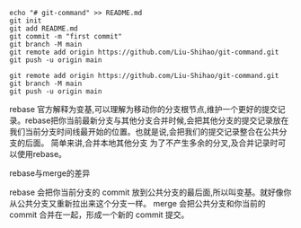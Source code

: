 ```shell
echo "# git-command" >> README.md
git init
git add README.md
git commit -m "first commit"
git branch -M main
git remote add origin https://github.com/Liu-Shihao/git-command.git
git push -u origin main

git remote add origin https://github.com/Liu-Shihao/git-command.git
git branch -M main
git push -u origin main
```

rebase 官方解释为变基,可以理解为移动你的分支根节点,维护一个更好的提交记录。rebase把你当前最新分支与其他分支合并时候,会把其他分支的提交记录放在我们当前分支时间线最开始的位置。也就是说,会把我们的提交记录整合在公共分支的后面。
简单来讲,合并本地其他分支 为了不产生多余的分叉,及合并记录时可以使用rebase。



rebase与merge的差异

rebase 会把你当前分支的 commit 放到公共分支的最后面,所以叫变基。就好像你从公共分支又重新拉出来这个分支一样。
merge 会把公共分支和你当前的 commit 合并在一起，形成一个新的 commit 提交。

